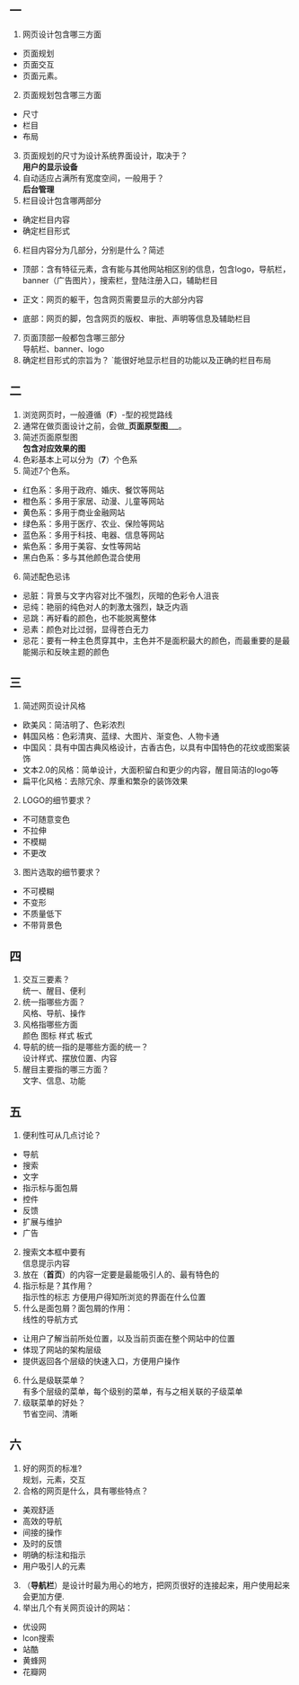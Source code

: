 ## 一
1. 网页设计包含哪三方面  
- 页面规划
- 页面交互
- 页面元素。
2. 页面规划包含哪三方面  
- 尺寸
- 栏目
- 布局
3. 页面规划的尺寸为设计系统界面设计，取决于？  
**用户的显示设备**
4. 自动适应占满所有宽度空间，一般用于？  
**后台管理**
5. 栏目设计包含哪两部分  
* 确定栏目内容  
* 确定栏目形式
6. 栏目内容分为几部分，分别是什么？简述  
* 顶部：含有特征元素，含有能与其他网站相区别的信息，包含logo，导航栏，banner（广告图片），搜索栏，登陆注册入口，辅助栏目  
* 正文：网页的躯干，包含网页需要显示的大部分内容  

* 底部：网页的脚，包含网页的版权、审批、声明等信息及辅助栏目
7. 页面顶部一般都包含哪三部分  
导航栏、banner、logo
8. 确定栏目形式的宗旨为？ 
`能很好地显示栏目的功能以及正确的栏目布局
## 二
1. 浏览网页时，一般遵循（**F**）-型的视觉路线
2. 通常在做页面设计之前，会做_**页面原型图**___。
3. 简述页面原型图  
**包含对应效果的图**
4. 色彩基本上可以分为（**7**）个色系
5. 简述7个色系。  
* 红色系：多用于政府、婚庆、餐饮等网站  
* 橙色系：多用于家居、动漫、儿童等网站  
* 黄色系：多用于商业金融网站  
* 绿色系：多用于医疗、农业、保险等网站  
* 蓝色系：多用于科技、电器、信息等网站  
* 紫色系：多用于美容、女性等网站  
* 黑白色系：多与其他颜色混合使用
6. 简述配色忌讳  
- 忌脏：背景与文字内容对比不强烈，灰暗的色彩令人沮丧
- 忌纯：艳丽的纯色对人的刺激太强烈，缺乏内涵
 - 忌跳：再好看的颜色，也不能脱离整体
- 忌素：颜色对比过弱，显得苍白无力
- 忌花：要有一种主色贯穿其中，主色并不是面积最大的颜色，而最重要的是最能揭示和反映主题的颜色

## 三
1. 简述网页设计风格  
* 欧美风：简洁明了、色彩浓烈  
* 韩国风格：色彩清爽、蓝绿、大图片、渐变色、人物卡通  
* 中国风：具有中国古典风格设计，古香古色，以具有中国特色的花纹或图案装饰
* 文本2.0的风格：简单设计，大面积留白和更少的内容，醒目简洁的logo等
* 扁平化风格：去除冗余、厚重和繁杂的装饰效果
2. LOGO的细节要求？  
* 不可随意变色
* 不拉伸
* 不模糊
* 不更改
3. 图片选取的细节要求？  
* 不可模糊
* 不变形
* 不质量低下
* 不带背景色

## 四
1. 交互三要素？  
统一、醒目、便利
2. 统一指哪些方面？  
风格、导航、操作
3. 风格指哪些方面  
颜色 图标 样式 板式
4. 导航的统一指的是哪些方面的统一？  
设计样式、摆放位置、内容
5. 醒目主要指的哪三方面？  
文字、信息、功能

## 五
1. 便利性可从几点讨论？  
- 导航
- 搜索
- 文字
- 指示标与面包屑
- 控件
- 反馈
- 扩展与维护
- 广告
2. 搜索文本框中要有  
信息提示内容
3. 放在（**首页**）的内容一定要是最能吸引人的、最有特色的
4. 指示标是？其作用？  
指示性的标志 方便用户得知所浏览的界面在什么位置
5. 什么是面包屑？面包屑的作用：  
线性的导航方式  
* 让用户了解当前所处位置，以及当前页面在整个网站中的位置  
* 体现了网站的架构层级
* 提供返回各个层级的快速入口，方便用户操作
6. 什么是级联菜单？  
有多个层级的菜单，每个级别的菜单，有与之相关联的子级菜单
7. 级联菜单的好处？   
节省空间、清晰
## 六
1. 好的网页的标准?  
规划，元素，交互
2. 合格的网页是什么，具有哪些特点？  
* 美观舒适  
* 高效的导航  
* 间接的操作  
* 及时的反馈  
* 明确的标注和指示  
* 用户吸引人的元素
3. （**导航栏**）是设计时最为用心的地方，把网页很好的连接起来，用户使用起来会更加方便.  
4. 举出几个有关网页设计的网站：  
- 优设网
- lcon搜索
- 站酷
- 黄蜂网
- 花瓣网
